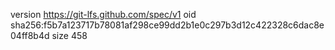 version https://git-lfs.github.com/spec/v1
oid sha256:f5b7a123717b78081af298ce99dd2b1e0c297b3d12c422328c6dac8e04ff8b4d
size 458
